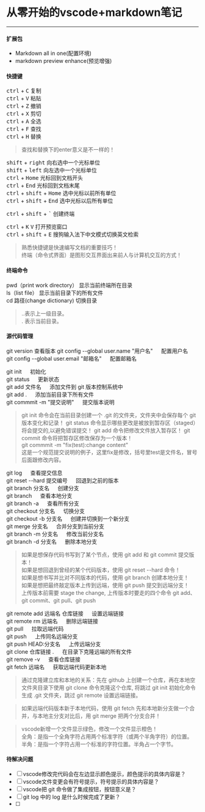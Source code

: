 # 从零开始的vscode+markdown笔记
---
#### 扩展包
- Markdown all in one(配置环境)
- markdown preview enhance(预览增强)
#### 快捷键

<kbd>ctrl</kbd> + <kbd>C</kbd> 复制  
<kbd>ctrl</kbd> + <kbd>V</kbd> 粘贴  
<kbd>ctrl</kbd> + <kbd>Z</kbd> 撤销  
<kbd>ctrl</kbd> + <kbd>X</kbd> 剪切  
<kbd>ctrl</kbd> + <kbd>A</kbd> 全选  
<kbd>ctrl</kbd> + <kbd>F</kbd> 查找  
<kbd>ctrl</kbd> + <kbd>H</kbd> 替换  
> 查找和替换下的enter意义是不一样的！  

<kbd>shift</kbd> + <kbd>right</kbd> 向右选中一个光标单位  
<kbd>shift</kbd> + <kbd>left</kbd> 向左选中一个光标单位  
<kbd>ctrl</kbd> + <kbd>Home</kbd> 光标回到文档开头  
<kbd>ctrl</kbd> + <kbd>End</kbd> 光标回到文档末尾  
<kbd>ctrl</kbd> + <kbd>shift</kbd> + <kbd>Home</kbd> 选中光标以前所有单位  
<kbd>ctrl</kbd> + <kbd>shift</kbd> + <kbd>End</kbd> 选中光标以后所有单位  

<kbd>ctrl</kbd> + <kbd>shift</kbd> + <kbd>`</kbd> 创建终端  

<kbd>ctrl</kbd> + <kbd>K</kbd> <kbd>V</kbd> 打开预览窗口  
<kbd>ctrl</kbd> + <kbd>shift</kbd> + <kbd>E</kbd> 搜狗输入法下中文模式切换英文检索  

> 熟悉快捷键是快速编写文档的重要技巧！  
> 终端（命令式界面）是图形交互界面出来前人与计算机交互的方式！  

#### 终端命令
pwd（print work directory） 显示当前终端所在目录  
ls（list file） 显示当前目录下的所有文件  
cd 路径(change dictionary) 切换目录  
> ..表示上一级目录。  
> . 表示当前目录。  
 
#### 源代码管理

git version  查看版本
git config --global user.name "用户名" &emsp; 配置用户名  
git config --global user.email "邮箱名" &emsp; 配置邮箱名  

git init &emsp; 初始化  
git status &emsp; 更新状态  
git add 文件名 &emsp; 添加文件到 git 版本控制系统中  
git add .  &emsp; 添加当前目录下所有文件  
git commmit -m "提交说明" &emsp; 提交版本说明  

> git init 命令会在当前目录创建一个 .git 的文件夹，文件夹中会保存每个 git 版本变化和记录！ 
> git status 命令显示哪些更改是被放到暂存区（staged）将会提交的,以避免错误提交！
> git add 命令把修改文件放入暂存区！
> git commit 命令将把暂存区修改保存为一个版本！  
> git commmit -m "fix(test):change content"  
> 这是一个规范提交说明的例子，这里fix是修改，括号里test是文件名，冒号后面跟修改内容。  

git log  &emsp; 查看提交信息  
git reset --hard 提交编号 &emsp; 回退到之前的版本  
git branch 分支名 &emsp; 创建分支  
git branch &emsp; 查看本地分支  
git branch -a &emsp; 查看所有分支  
git checkout 分支名 &emsp; 切换分支  
git checkout -b 分支名 &emsp; 创建并切换到一个新分支  
git merge 分支名 &emsp; 合并分支到当前分支  
git branch -m 分支名 &emsp;  修改当前分支名  
git branch -d 分支名 &emsp;  删除本地分支  

> 如果是想保存代码书写到了某个节点，使用 git add 和 git commit 提交版本！  
> 如果是想回退到曾经的某个代码版本，使用 git reset --hard 命令！  
> 如果是想书写并比对不同版本的代码，使用 git branch 创建本地分支！  
> 如果是想把最终敲定版本上传到远端，使用 git push 提交到远端分支！  
> 上传版本前需要 stage the change, 上传版本时要走的四个命令 git add、git commit、git pull、git push  

git remote add 远端名 仓库链接 &emsp;  设置远端链接  
git remote rm 远端名 &emsp; 删除远端链接  
git pull &emsp; 拉取远端代码  
git push &emsp; 上传同名远端分支  
git push HEAD:分支名 &emsp; 上传远端分支  
git clone 仓库链接 . &emsp; 在目录下克隆远端的所有文件  
git remove -v &emsp; 查看仓库链接  
git fetch 远端名 &emsp; 获取远端代码更新本地  

> 通过克隆建立库和本地的关系：先在 github 上创建一个仓库，再在本地空文件夹目录下使用 git clone 命令克隆这个仓库, 将跳过 git init 初始化命令生成 .git 文件夹，跳过 git remote 设置远端链接。  

> 如果远端代码版本新于本地代码，使用 git fetch 先和本地新分支做一个合并，与本地主分支对比后，用 git merge 把两个分支合并！  

> vscode新增一个文件显示绿色，修改一个文件显示橙色！  
> 全角：是指一个全角字符占用两个标准字符（或两个半角字符）的位置。  
> 半角：是指一个字符占用一个标准的字符位置。半角占一个字节。  

#### 待解决问题
- [ ] vscode修改完代码会在左边显示颜色提示，颜色提示的具体内容是？
- [ ] vscode文件变更会有符号提示，符号提示的具体内容是？
- [ ] vscode把 git 命令做了集成按钮，按钮意义是？ 
- [ ] git log 中的 log 是什么时候完成了更新？
- [ ] 